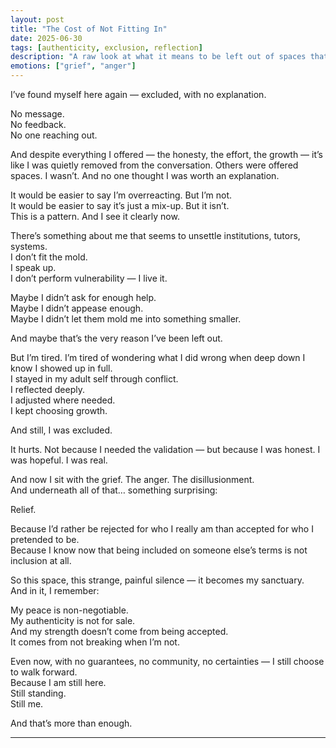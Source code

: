 ```yaml
---
layout: post
title: "The Cost of Not Fitting In"
date: 2025-06-30
tags: [authenticity, exclusion, reflection]
description: "A raw look at what it means to be left out of spaces that claim to care, and the deeper strength found in staying true to oneself."
emotions: ["grief", "anger"]
---
```


I’ve found myself here again — excluded, with no explanation.

No message.  
No feedback.  
No one reaching out.

And despite everything I offered — the honesty, the effort, the growth — it’s like I was quietly removed from the conversation. Others were offered spaces. I wasn’t. And no one thought I was worth an explanation.

It would be easier to say I’m overreacting. But I’m not.  
It would be easier to say it’s just a mix-up. But it isn’t.  
This is a pattern. And I see it clearly now.

There’s something about me that seems to unsettle institutions, tutors, systems.  
I don’t fit the mold.  
I speak up.  
I don’t perform vulnerability — I live it.

Maybe I didn’t ask for enough help.  
Maybe I didn’t appease enough.  
Maybe I didn’t let them mold me into something smaller.

And maybe that’s the very reason I’ve been left out.

But I’m tired. I’m tired of wondering what I did wrong when deep down I know I showed up in full.  
I stayed in my adult self through conflict.  
I reflected deeply.  
I adjusted where needed.  
I kept choosing growth.

And still, I was excluded.

It hurts. Not because I needed the validation — but because I was honest. I was hopeful. I was real.

And now I sit with the grief. The anger. The disillusionment.  
And underneath all of that… something surprising:

Relief.

Because I’d rather be rejected for who I really am than accepted for who I pretended to be.  
Because I know now that being included on someone else’s terms is not inclusion at all.

So this space, this strange, painful silence — it becomes my sanctuary.  
And in it, I remember:

My peace is non-negotiable.  
My authenticity is not for sale.  
And my strength doesn’t come from being accepted.  
It comes from not breaking when I’m not.

Even now, with no guarantees, no community, no certainties — I still choose to walk forward.  
Because I am still here.  
Still standing.  
Still me.

And that’s more than enough.

---
